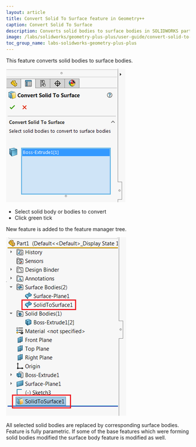 ```yaml
---
layout: article
title: Convert Solid To Surface feature in Geometry++
caption: Convert Solid To Surface
description: Converts solid bodies to surface bodies in SOLIDWORKS part document preserving the parametric functionality
image: /labs/solidworks/geometry-plus-plus/user-guide/convert-solid-to-surface/icon.png
toc_group_name: labs-solidworks-geometry-plus-plus
---
```

This feature converts solid bodies to surface bodies.

![Convert solid body to surface body property manager page](convert-solid-to-surface-page.png)

* Select solid body or bodies to convert
* Click green tick

New feature is added to the feature manager tree.

![Solid to surface feature in the feature manager tree](solid-to-surface-feature.png)

All selected solid bodies are replaced by corresponding surface bodies. Feature is fully parametric. If some of the base features which were forming solid bodies modified the surface body feature is modified as well.
